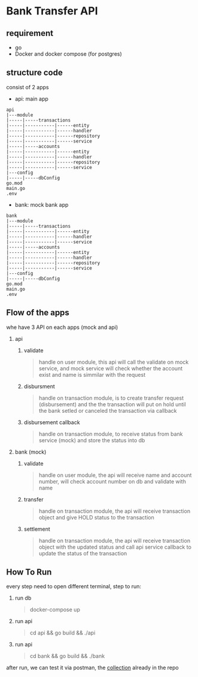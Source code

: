 # Bank Transfer API
## requirement
- go
- Docker and docker compose (for postgres)
  
## structure code
consist of 2 apps
- api: main app
```
api
|---module
|-----|-----transactions
|-----|-----------|------entity
|-----|-----------|------handler
|-----|-----------|------repository
|-----|-----------|------service
|-----|-----accounts
|-----|-----------|------entity
|-----|-----------|------handler
|-----|-----------|------repository
|-----|-----------|------service
|---config
|-----|-----dbConfig
go.mod
main.go
.env
```
- bank: mock bank app
```
bank
|---module
|-----|-----transactions
|-----|-----------|------entity
|-----|-----------|------handler
|-----|-----------|------service
|-----|-----accounts
|-----|-----------|------entity
|-----|-----------|------handler
|-----|-----------|------repository
|-----|-----------|------service
|---config
|-----|-----dbConfig
go.mod
main.go
.env
```
## Flow of the apps
whe have 3 API on each apps (mock and api)

1. api
   1. validate
      > handle on user module, this api will call the validate on mock service, and mock service will check whether the account exist and name is simmilar with the request
    2. disbursment
       > handle on transaction module, is to create transfer request (disbursement) and the the transaction will put on hold until the bank setled or canceled the transaction via callback
      3. disbursement callback
         > handle on transaction module, to receive status from bank service (mock) and store the status into db


2. bank (mock)
   1. validate
      > handle on user module, the api will receive name and account number, will check account number on db and validate with name
    2. transfer
       > handle on transaction module, the api will receive transaction object and give HOLD status to the transaction
      3. settlement
         > handle on transaction module, the api will receive transaction object with the updated status and call api service callback to update the status of the transaction
## How To Run
every step need to open different terminal,
step to run: 
1. run db
   > docker-compose up
2. run api
   > cd api && go build && ./api
3. run api
   > cd bank && go build && ./bank

after run, we can test it via postman, the [collection](postman.json)  already in the repo



